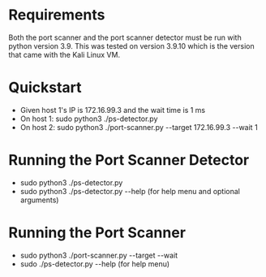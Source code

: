 # Requirements
Both the port scanner and the port scanner detector must be run with python version 3.9. This was tested on version 3.9.10 which is the version that came with the Kali Linux VM.

# Quickstart
* Given host 1's IP is 172.16.99.3 and the wait time is 1 ms
* On host 1: sudo python3 ./ps-detector.py
* On host 2: sudo python3 ./port-scanner.py --target 172.16.99.3 --wait 1

# Running the Port Scanner Detector
* sudo python3 ./ps-detector.py
* sudo python3 ./ps-detector.py --help (for help menu and optional arguments)

# Running the Port Scanner
* sudo python3 ./port-scanner.py --target <target ip> --wait <wait time in ms>
* sudo ./ps-detector.py --help (for help menu)

